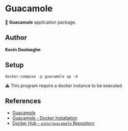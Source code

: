 # Guacamole

:triangular_flag_on_post: **Guacamole** application package.

## Author

**Kevin Doolaeghe**

## Setup

```
docker-compose -p guacamole up -d
```

:warning: This program require a docker instance to be executed.

## References

* [Guacamole](https://guacamole.apache.org/)
* [Guacamole - Docker Installation](https://guacamole.apache.org/doc/gug/guacamole-docker.html)
* [Docker Hub - `oznu/guacamole` Repository](https://hub.docker.com/r/oznu/guacamole/)
